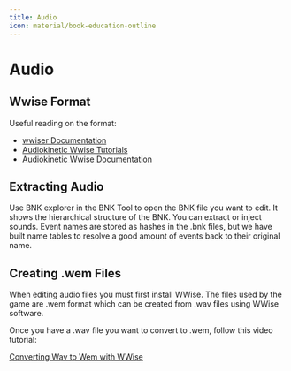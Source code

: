 ```yaml
---
title: Audio
icon: material/book-education-outline
---
```


# Audio

## Wwise Format
Useful reading on the format:

- [wwiser Documentation](https://github.com/bnnm/wwiser/blob/master/doc/WWISER.md)
- [Audiokinetic Wwise Tutorials](https://www.audiokinetic.com/courses/wwise101)
- [Audiokinetic Wwise Documentation](https://www.audiokinetic.com/library/edge/)

## Extracting Audio
Use BNK explorer in the BNK Tool to open the BNK file you want to edit. It shows the hierarchical structure of the BNK. You can extract or inject sounds.
Event names are stored as hashes in the .bnk files, but we have built name tables to resolve a good amount of events back to their original name.

## Creating .wem Files
When editing audio files you must first install WWise. The files used by the game are .wem format which can be created from .wav files using WWise software.

Once you have a .wav file you want to convert to .wem, follow this video tutorial: 

[Converting Wav to Wem with WWise](https://www.youtube.com/watch?v=39Oeb4GvxEc)

